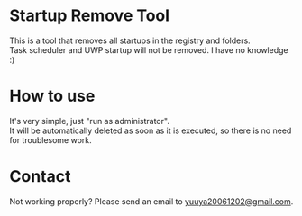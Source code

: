 # Startup Remove Tool
This is a tool that removes all startups in the registry and folders.
<br>Task scheduler and UWP startup will not be removed. I have no knowledge :)

# How to use
It's very simple, just "run as administrator".
<br>It will be automatically deleted as soon as it is executed, so there is no need for troublesome work.

# Contact
Not working properly? Please send an email to yuuya20061202@gmail.com.
